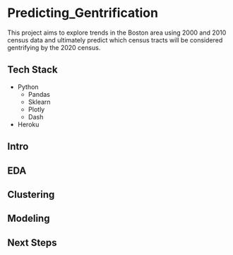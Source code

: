 # Predicting_Gentrification

This project aims to explore trends in the Boston area using 2000 and 2010 census data and ultimately predict which census tracts will be considered gentrifying by the 2020 census.

## Tech Stack
- Python
  - Pandas
  - Sklearn
  - Plotly
  - Dash
- Heroku

## Intro


## EDA

## Clustering

## Modeling

## Next Steps
